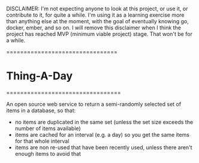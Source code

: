 DISCLAIMER: I'm not expecting anyone to look at this project, or use it, or contribute to it, for
quite a while. I'm using it as a learning exercise more than anything else at the moment, with the
goal of eventually knowing go, docker, ember, and so on. I will remove this disclaimer when
I think the project has reached MVP (minimum viable project) stage. That won't be for a while.

================================

# Thing-A-Day
=================================

An open source web service to return a semi-randomly selected set of
items in a database, so that:

  * no items are duplicated in the same set (unless the set size exceeds the number of items available)
  * items are cached for an interval (e.g. a day) so you get the same items for that whole interval
  * items are non re-used that have been recently used, unless there aren't enough items to avoid that


